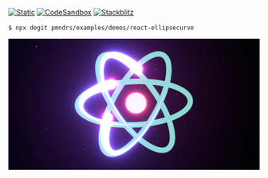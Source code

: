 [![Static](https://img.shields.io/badge/demo-%23646CFF.svg?logo=html5&logoColor=white)](https://pmndrs.github.io/examples/react-ellipsecurve)
[![CodeSandbox](https://img.shields.io/badge/codesandbox-040404?logo=codesandbox&logoColor=DBDBDB)](https://codesandbox.io/s/github/pmndrs/examples/tree/main/demos/react-ellipsecurve)
[![Stackblitz](https://img.shields.io/badge/stackblitz-fff?logo=Stackblitz&logoColor=1389FD)](https://stackblitz.com/github/pmndrs/examples/tree/main/demos/react-ellipsecurve)

```sh
$ npx degit pmndrs/examples/demos/react-ellipsecurve
```

![](thumbnail.webp)
